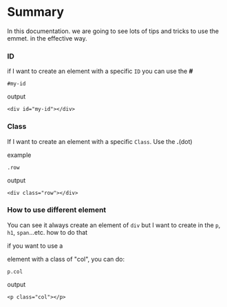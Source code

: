 # Summary
In this documentation. we are going to see lots of tips and tricks to use the emmet. in the effective way.

### ID
if I want to create an element with a specific `ID` you can use the **#**
```
#my-id
```
output
```
<div id="my-id"></div>
```

### Class
If I want to create an element with a specific `Class`. Use the **.**(dot)

example
```
.row
```
output
```
<div class="row"></div>
```

### How to use different element
You can see it always create an element of `div` but I want to create in the `p`, `h1`, `span`...etc. how to do that

if you want to use a <p> element with a class of "col", you can do:
```
p.col
```
output
```
<p class="col"></p>
```
